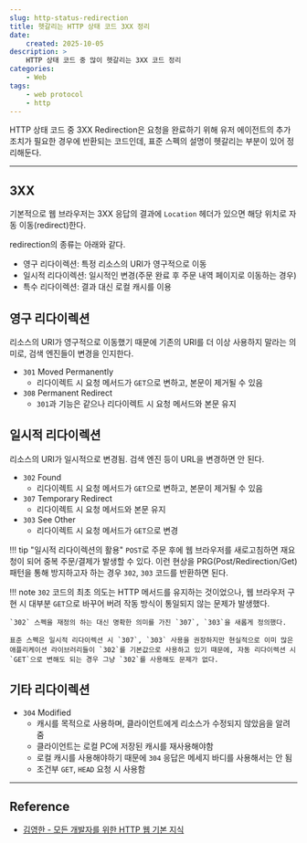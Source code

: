 ```yaml
---
slug: http-status-redirection
title: 헷갈리는 HTTP 상태 코드 3XX 정리
date:
    created: 2025-10-05
description: >
    HTTP 상태 코드 중 많이 헷갈리는 3XX 코드 정리
categories:
    - Web
tags:
    - web protocol
    - http
---
```


HTTP 상태 코드 중 3XX Redirection은 요청을 완료하기 위해 유저 에이전트의 추가 조치가 필요한 경우에 반환되는 코드인데, 표준 스펙의 설명이 헷갈리는 부분이 있어 정리해둔다.  

<!-- more -->

---

## 3XX

기본적으로 웹 브라우저는 3XX 응답의 결과에 `Location` 헤더가 있으면 해당 위치로 자동 이동(redirect)한다.  

redirection의 종류는 아래와 같다.  

- 영구 리다이렉션: 특정 리소스의 URI가 영구적으로 이동
- 일시적 리다이렉션: 일시적인 변경(주문 완료 후 주문 내역 페이지로 이동하는 경우)
- 특수 리다이렉션: 결과 대신 로컬 캐시를 이용

## 영구 리다이렉션

리소스의 URI가 영구적으로 이동했기 때문에 기존의 URI를 더 이상 사용하지 말라는 의미로, 검색 엔진들이 변경을 인지한다.  

- `301` Moved Permanently
    - 리다이렉트 시 요청 메서드가 `GET`으로 변하고, 본문이 제거될 수 있음
- `308` Permanent Redirect
    - `301`과 기능은 같으나 리다이렉트 시 요청 메서드와 본문 유지

## 일시적 리다이렉션

리소스의 URI가 일시적으로 변경됨. 검색 엔진 등이 URL을 변경하면 안 된다.  

- `302` Found
    - 리다이렉트 시 요청 메서드가 `GET`으로 변하고, 본문이 제거될 수 있음
- `307` Temporary Redirect
    - 리다이렉트 시 요청 메서드와 본문 유지
- `303` See Other
    - 리다이렉트 시 요청 메서드가 `GET`으로 변경

!!! tip "일시적 리다이렉션의 활용"
    `POST`로 주문 후에 웹 브라우저를 새로고침하면 재요청이 되어 중복 주문/결제가 발생할 수 있다. 이런 현상을 PRG(Post/Redirection/Get) 패턴을 통해 방지하고자 하는 경우 `302`, `303` 코드를 반환하면 된다.  

!!! note
    `302` 코드의 최초 의도는 HTTP 메서드를 유지하는 것이었으나, 웹 브라우저 구현 시 대부분 `GET`으로 바꾸어 버려 작동 방식이 통일되지 않는 문제가 발생했다.  

    `302` 스펙을 재정의 하는 대신 명확한 의미를 가진 `307`, `303`을 새롭게 정의했다.  

    표준 스펙은 일시적 리다이렉션 시 `307`, `303` 사용을 권장하지만 현실적으로 이미 많은 애플리케이션 라이브러리들이 `302`를 기본값으로 사용하고 있기 때문에, 자동 리다이렉션 시 `GET`으로 변해도 되는 경우 그냥 `302`를 사용해도 문제가 없다.  

## 기타 리다이렉션

- `304` Modified
    - 캐시를 목적으로 사용하며, 클라이언트에게 리소스가 수정되지 않았음을 알려줌
    - 클라이언트는 로컬 PC에 저장된 캐시를 재사용해야함
    - 로컬 캐시를 사용해야하기 때문에 `304` 응답은 메세지 바디를 사용해서는 안 됨
    - 조건부 `GET`, `HEAD` 요청 시 사용함

---
## Reference
- [김영한 - 모든 개발자를 위한 HTTP 웹 기본 지식](https://www.inflearn.com/course/http-%EC%9B%B9-%EB%84%A4%ED%8A%B8%EC%9B%8C%ED%81%AC)
